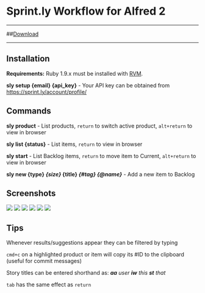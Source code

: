 Sprint.ly Workflow for Alfred 2
===============================

---

##[Download](https://dl.dropbox.com/s/e6f6zvkpihylasd/Sprintly.alfredworkflow)

---

Installation
------------

**Requirements:** Ruby 1.9.x must be installed with [RVM][].

**sly setup {email} {api_key}** - Your API key can be obtained from <https://sprint.ly/account/profile/>


Commands
--------

**sly product** - List products, `return` to switch active product, `alt+return` to view in browser

**sly list {status}** - List items, `return` to view in browser

**sly start** - List Backlog items, `return` to move item to Current, `alt+return` to view in browser

**sly new {type} _{size}_ {title} _{#tag}_ _{@name}_** - Add a new item to Backlog


Screenshots
-----------

[![](http://samrayner.sr/app/cache/files/Collections/Sprint.ly%20for%20Alfred/1.%20Main%20Options.128.jpg)][1]
[![](http://samrayner.sr/app/cache/files/Collections/Sprint.ly%20for%20Alfred/2.%20Listing%20Items.128.jpg)][2]
[![](http://samrayner.sr/app/cache/files/Collections/Sprint.ly%20for%20Alfred/3.%20Adding%20an%20Item.128.jpg)][3]
[![](http://samrayner.sr/app/cache/files/Collections/Sprint.ly%20for%20Alfred/4.%20Scoring%20a%20New%20Item.128.jpg)][4]
[![](http://samrayner.sr/app/cache/files/Collections/Sprint.ly%20for%20Alfred/5.%20Previewing%20a%20New%20Item.128.jpg)][5]
[![](http://samrayner.sr/app/cache/files/Collections/Sprint.ly%20for%20Alfred/6.%20Assigning%20an%20Item%20to%20a%20User.128.jpg)][6]

[1]: http://samrayner.sr/app/cache/files/Collections/Sprint.ly%20for%20Alfred/1.%20Main%20Options.jpg
[2]: http://samrayner.sr/app/cache/files/Collections/Sprint.ly%20for%20Alfred/2.%20Listing%20Items.jpg
[3]: http://samrayner.sr/app/cache/files/Collections/Sprint.ly%20for%20Alfred/3.%20Adding%20an%20Item.jpg
[4]: http://samrayner.sr/app/cache/files/Collections/Sprint.ly%20for%20Alfred/4.%20Scoring%20a%20New%20Item.jpg
[5]: http://samrayner.sr/app/cache/files/Collections/Sprint.ly%20for%20Alfred/5.%20Previewing%20a%20New%20Item.jpg
[6]: http://samrayner.sr/app/cache/files/Collections/Sprint.ly%20for%20Alfred/6.%20Assigning%20an%20Item%20to%20a%20User.jpg


Tips
----

Whenever results/suggestions appear they can be filtered by typing

`cmd+c` on a highlighted product or item will copy its #ID to the clipboard (useful for commit messages)

Story titles can be entered shorthand as: _**aa** user **iw** this **st** that_

`tab` has the same effect as `return`

[rvm]: https://rvm.io/